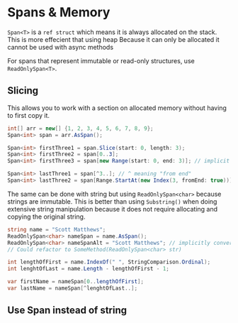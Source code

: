 # Spans & Memory

`Span<T>` is a `ref struct` which means it is always allocated on the stack. This is more effecient that using heap
Because it can only be allocated it cannot be used with async methods

For spans that represent immutable or read-only structures, use `ReadOnlySpan<T>`.

## Slicing
This allows you to work with a section on allocated memory without having to first copy it.

```c#
int[] arr = new[] {1, 2, 3, 4, 5, 6, 7, 8, 9};
Span<int> span = arr.AsSpan();

Span<int> firstThree1 = span.Slice(start: 0, length: 3);
Span<int> firstThree2 = span[0..3];
Span<int> firstThree3 = span[new Range(start: 0, end: 3)]; // implicit conversion in Index

Span<int> lastThree1 = span[^3..]; // ^ meaning "from end"
Span<int> lastThree2 = span[Range.StartAt(new Index(3, fromEnd: true))];
```

The same can be done with string but using `ReadOnlySpan<char>` because strings are immutable.
This is better than using `Substring()` when doing extensive string manipulation because it does not
require allocating and copying the original string.

```c#
string name = "Scott Matthews";
ReadOnlySpan<char> nameSpan = name.AsSpan();
ReadOnlySpan<char> nameSpanAlt = "Scott Matthews"; // implicitly converts
// Could refactor to SomeMethod(ReadOnlySpan<char> str)

int lengthOfFirst = name.IndexOf(" ", StringComparison.Ordinal);
int lenghtOfLast = name.Length - lengthOfFirst - 1;

var firstName = nameSpan[0..lengthOfFirst];
var lastName = nameSpan[^lenghtOfLast..];
```

## Use Span<char> instead of string

